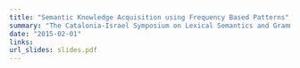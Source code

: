 ```yaml
---
title: "Semantic Knowledge Acquisition using Frequency Based Patterns"
summary: "The Catalonia-Israel Symposium on Lexical Semantics and Grammatical Structure"
date: "2015-02-01"
links:
url_slides: slides.pdf
---
```

